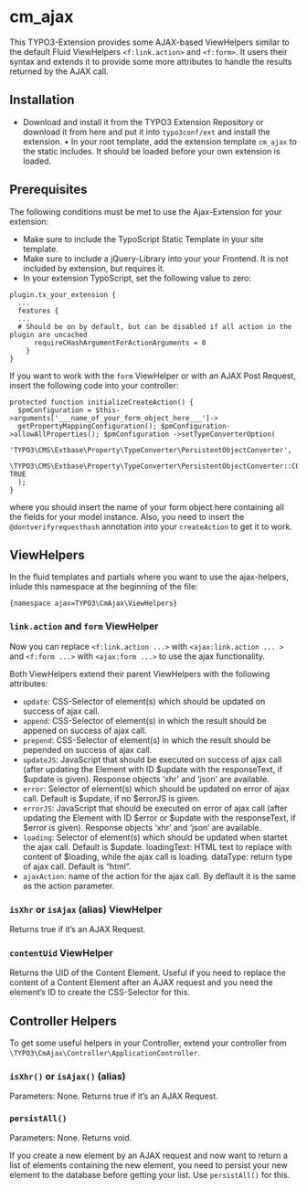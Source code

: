 # cm_ajax

This TYPO3-Extension provides some AJAX-based ViewHelpers similar to the default Fluid ViewHelpers ``<f:link.action>`` and ``<f:form>``. It users their syntax and extends it to provide some more attributes to handle the results returned by the AJAX
call.

## Installation

* Download and install it from the TYPO3 Extension Repository or download it from here and put it into ``typo3conf/ext`` and install the extension.
• In your root template, add the extension template ``cm_ajax`` to the static includes. It should be loaded before your own extension is loaded.


## Prerequisites

The following conditions must be met to use the Ajax-Extension for your extension:
* Make sure to include the TypoScript Static Template in your site template.
* Make sure to include a jQuery-Library into your your Frontend. It is not included by extension, but requires it.
* In your extension TypoScript, set the following value to zero:

>>>
    plugin.tx_your_extension {
      ...
      features {
      ...
      # Should be on by default, but can be disabled if all action in the plugin are uncached
          requireCHashArgumentForActionArguments = 0
        }
    }

If you want to work with the ``form`` ViewHelper or with an AJAX Post Request, insert the following code into your controller:

    protected function initializeCreateAction() {
      $pmConfiguration = $this->arguments['___name_of_your_form_object_here___']->
      getPropertyMappingConfiguration(); $pmConfiguration->allowAllProperties(); $pmConfiguration ->setTypeConverterOption(
        'TYPO3\CMS\Extbase\Property\TypeConverter\PersistentObjectConverter',
        \TYPO3\CMS\Extbase\Property\TypeConverter\PersistentObjectConverter::CONFIGURATION_CREATION_ALLOWED, TRUE
      ); 
    }

where you should insert the name of your form object here containing all the fields for your model instance. Also, you need to insert the ``@dontverifyrequesthash`` annotation into your ``createAction`` to get it to work.

## ViewHelpers

In the fluid templates and partials where you want to use the ajax-helpers, inlude this namespace at the beginning of the file:

    {namespace ajax=TYPO3\CmAjax\ViewHelpers}

### ``link.action`` and ``form`` ViewHelper

Now you can replace ``<f:link.action ...>`` with ``<ajax:link.action ... >`` and ``<f:form ...>`` with
``<ajax:form ...>`` to use the ajax functionality.

Both ViewHelpers extend their parent ViewHelpers with the following attributes:

* ``update``: CSS-Selector of element(s) which should be updated on success of ajax call.
* ``append``: CSS-Selector of element(s) in which the result should be appened on success of ajax call.
* ``prepend``: CSS-Selector of element(s) in which the result should be pepended on success of ajax call.
* ``updateJS``: JavaScript that should be executed on success of ajax call (after updating the Element with ID $update with the responseText, if $update is given). Response objects ‘xhr’ and ‘json’ are available.
* ``error``: Selector of element(s) which should be updated on error of ajax call. Default is $update, if no $errorJS is given.
* ``errorJS``: JavaScript that should be executed on error of ajax call (after updating the Element with ID $error or $update with the responseText, if $error is given). Response objects ‘xhr’ and ‘json’ are available.
* ``loading``: Selector of element(s) which should be updated when startet the ajax call. Default is $update. loadingText: HTML text to replace with content of $loading, while the ajax call is loading. dataType: return type of ajax call. Default is “html”.
* ``ajaxAction``: name of the action for the ajax call. By deflault it is the same as the action parameter.

### ``isXhr`` or ``isAjax`` (alias) ViewHelper
Returns true if it’s an AJAX Request.

### ``contentUid`` ViewHelper
Returns the UID of the Content Element. Useful if you need to replace the content of a Content Element after an AJAX
request and you need the element’s ID to create the CSS-Selector for this.

## Controller Helpers
To get some useful helpers in your Controller, extend your controller from ``\TYPO3\CmAjax\Controller\ApplicationController``.

### ``isXhr()`` or ``isAjax()`` (alias)
Parameters: None.
Returns true if it’s an AJAX Request.

### ``persistAll()``
Parameters: None. 
Returns void.

If you create a new element by an AJAX request and now want to return a list of elements containing the new element,
you need to persist your new element to the database before getting your list. Use ``persistAll()`` for this.

